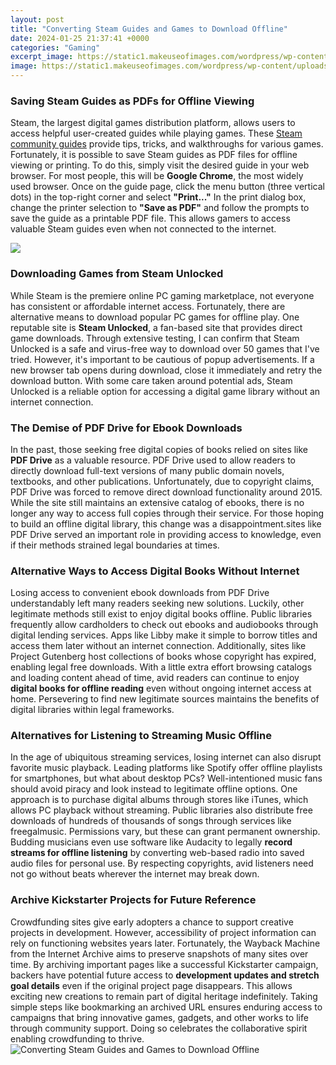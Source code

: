 ```yaml
---
layout: post
title: "Converting Steam Guides and Games to Download Offline"
date: 2024-01-25 21:37:41 +0000
categories: "Gaming"
excerpt_image: https://static1.makeuseofimages.com/wordpress/wp-content/uploads/2021/08/steam-logo-on-map-background.jpg
image: https://static1.makeuseofimages.com/wordpress/wp-content/uploads/2021/08/steam-logo-on-map-background.jpg
---
```


### Saving Steam Guides as PDFs for Offline Viewing
Steam, the largest digital games distribution platform, allows users to access helpful user-created guides while playing games. These [Steam community guides](https://store.fi.io.vn/cinco-de-mayo-cinco-de-mayo-shirt-chihuaha-chihuaha-shirt-funny-chihuahua-funny-chihuahua-shirt4345-t-shirt) provide tips, tricks, and walkthroughs for various games. Fortunately, it is possible to save Steam guides as PDF files for offline viewing or printing. To do this, simply visit the desired guide in your web browser. For most people, this will be **Google Chrome**, the most widely used browser. Once on the guide page, click the menu button (three vertical dots) in the top-right corner and select **"Print..."** In the print dialog box, change the printer selection to **"Save as PDF"** and follow the prompts to save the guide as a printable PDF file. This allows gamers to access valuable Steam guides even when not connected to the internet.

![](https://i.ytimg.com/vi/XQxj-W2Mjqc/maxresdefault.jpg)
### Downloading Games from Steam Unlocked 
While Steam is the premiere online PC gaming marketplace, not everyone has consistent or affordable internet access. Fortunately, there are alternative means to download popular PC games for offline play. One reputable site is **Steam Unlocked**, a fan-based site that provides direct game downloads. Through extensive testing, I can confirm that Steam Unlocked is a safe and virus-free way to download over 50 games that I've tried. However, it's important to be cautious of popup advertisements. If a new browser tab opens during download, close it immediately and retry the download button. With some care taken around potential ads, Steam Unlocked is a reliable option for accessing a digital game library without an internet connection.
### The Demise of PDF Drive for Ebook Downloads
In the past, those seeking free digital copies of books relied on sites like **PDF Drive** as a valuable resource. PDF Drive used to allow readers to directly download full-text versions of many public domain novels, textbooks, and other publications. Unfortunately, due to copyright claims, PDF Drive was forced to remove direct download functionality around 2015. While the site still maintains an extensive catalog of ebooks, there is no longer any way to access full copies through their service. For those hoping to build an offline digital library, this change was a disappointment.sites like PDF Drive served an important role in providing access to knowledge, even if their methods strained legal boundaries at times.
### Alternative Ways to Access Digital Books Without Internet
Losing access to convenient ebook downloads from PDF Drive understandably left many readers seeking new solutions. Luckily, other legitimate methods still exist to enjoy digital books offline. Public libraries frequently allow cardholders to check out ebooks and audiobooks through digital lending services. Apps like Libby make it simple to borrow titles and access them later without an internet connection. Additionally, sites like Project Gutenberg host collections of books whose copyright has expired, enabling legal free downloads. With a little extra effort browsing catalogs and loading content ahead of time, avid readers can continue to enjoy **digital books for offline reading** even without ongoing internet access at home. Persevering to find new legitimate sources maintains the benefits of digital libraries within legal frameworks. 
### Alternatives for Listening to Streaming Music Offline
In the age of ubiquitous streaming services, losing internet can also disrupt favorite music playback. Leading platforms like Spotify offer offline playlists for smartphones, but what about desktop PCs? Well-intentioned music fans should avoid piracy and look instead to legitimate offline options. One approach is to purchase digital albums through stores like iTunes, which allows PC playback without streaming. Public libraries also distribute free downloads of hundreds of thousands of songs through services like freegalmusic. Permissions vary, but these can grant permanent ownership. Budding musicians even use software like Audacity to legally **record streams for offline listening** by converting web-based radio into saved audio files for personal use. By respecting copyrights, avid listeners need not go without beats wherever the internet may break down.
### Archive Kickstarter Projects for Future Reference  
Crowdfunding sites give early adopters a chance to support creative projects in development. However, accessibility of project information can rely on functioning websites years later. Fortunately, the Wayback Machine from the Internet Archive aims to preserve snapshots of many sites over time. By archiving important pages like a successful Kickstarter campaign, backers have potential future access to **development updates and stretch goal details** even if the original project page disappears. This allows exciting new creations to remain part of digital heritage indefinitely. Taking simple steps like bookmarking an archived URL ensures enduring access to campaigns that bring innovative games, gadgets, and other works to life through community support. Doing so celebrates the collaborative spirit enabling crowdfunding to thrive.
![Converting Steam Guides and Games to Download Offline](https://static1.makeuseofimages.com/wordpress/wp-content/uploads/2021/08/steam-logo-on-map-background.jpg)